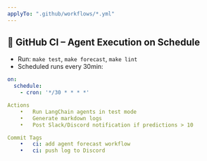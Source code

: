 ```yaml
---
applyTo: ".github/workflows/*.yml"
---
```


## 🚦 GitHub CI – Agent Execution on Schedule

- Run: `make test`, `make forecast`, `make lint`
- Scheduled runs every 30min:
```yaml
on:
  schedule:
    - cron: '*/30 * * * *'

Actions
	•	Run LangChain agents in test mode
	•	Generate markdown logs
	•	Post Slack/Discord notification if predictions > 10

Commit Tags
	•	ci: add agent forecast workflow
	•	ci: push log to Discord